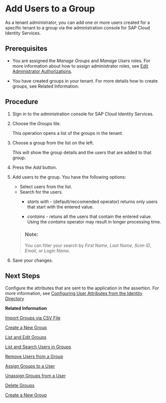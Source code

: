 <!-- loiod2e1a016846747c7ad0fcd23e2174989 -->

# Add Users to a Group

As a tenant administrator, you can add one or more users created for a specific tenant to a group via the administration console for SAP Cloud Identity Services.



## Prerequisites

-   You are assigned the *Manage Groups* and *Manage Users* roles. For more information about how to assign administrator roles, see [Edit Administrator Authorizations](edit-administrator-authorizations-86ee374.md).

-   You have created groups in your tenant. For more details how to create groups, see Related Information.




## Procedure

1.  Sign in to the administration console for SAP Cloud Identity Services.

2.  Choose the *Groups* tile.

    This operation opens a list of the groups in the tenant.

3.  Choose a group from the list on the left.

    This will show the group details and the users that are added to that group.

4.  Press the *Add* button.

5.  Add users to the group. You have the following options:

    -   Select users from the list.
    -   Search for the users.
        -   *starts with* - \(default/reccomended operator\) returns only users that start with the entered value.

        -   *contains* - retuns all the users that contain the entered value. Using the *contains* operator may result in longer processing time.


    > ### Note:  
    > You can filter your search by *First Name*, *Last Name*, *Scim ID*, *Email*, or *Login Name*.

6.  Save your changes.




## Next Steps

Configure the attributes that are sent to the application in the assertion. For more information, see [Configuring User Attributes from the Identity Directory](configuring-user-attributes-from-the-identity-directory-d361407.md)

**Related Information**  


[Import Groups via CSV File](import-groups-via-csv-file-daf96bd.md "As a tenant administrator, you can create new groups or update existing ones with the assiged users, via a CSV file upload.")

[Create a New Group](create-a-new-group-b1b638d.md "As a tenant administrator you can create new user groups in the tenant via the administration console for SAP Cloud Identity Services.")

[List and Edit Groups](list-and-edit-groups-5e8a55c.md "As a tenant administrator, you can list and edit information about the groups in a tenant in the administration console for SAP Cloud Identity Services.")

[List and Search Users in Groups](list-and-search-users-in-groups-4ac340a.md "As a tenant administrator, you can list and view information about the users in a group in a tenant in the administration console for SAP Cloud Identity Services.")

[Remove Users from a Group](remove-users-from-a-group-301fdb7.md "As a tenant administrator, you can remove one, more than one, or all users added to a group via the administration console for SAP Cloud Identity Services.")

[Assign Groups to a User](assign-groups-to-a-user-bfdeb9c.md "As a tenant administrator, you can assign one or more groups created for a specific tenant to a user via the administration console for SAP Cloud Identity Services.")

[Unassign Groups from a User](unassign-groups-from-a-user-4353735.md "As a tenant administrator, you can unassign one or more groups that are assigned to a user via the administration console for SAP Cloud Identity Services.")

[Delete Groups](delete-groups-9853912.md "As a tenant administrator, you can delete one or more groups in administration console for SAP Cloud Identity Services.")

[Create a New Group](create-a-new-group-b1b638d.md "As a tenant administrator you can create new user groups in the tenant via the administration console for SAP Cloud Identity Services.")

